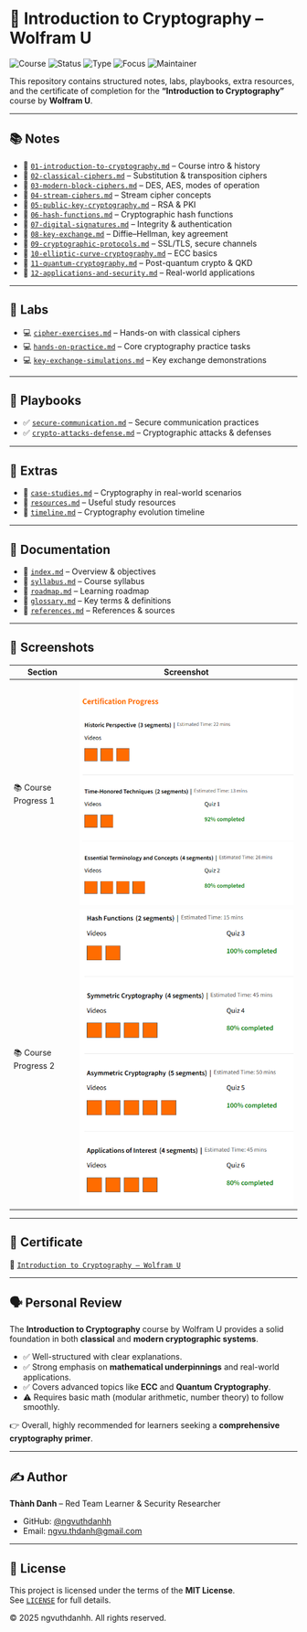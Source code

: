 # 🔐 Introduction to Cryptography – Wolfram U  

![Course](https://img.shields.io/badge/WolframU-Introduction%20to%20Cryptography-darkgreen?style=flat-square&logo=wolfram)
![Status](https://img.shields.io/badge/Status-Completed-brightgreen?style=flat-square&logo=verizon)
![Type](https://img.shields.io/badge/Type-Learning%20Notes-orange?style=flat-square&logo=notion)
![Focus](https://img.shields.io/badge/Focus-Cryptography%20Basics-informational?style=flat-square&logo=lock)
![Maintainer](https://img.shields.io/badge/Maintainer-Thành%20Danh-blueviolet?style=flat-square&logo=github)

This repository contains structured notes, labs, playbooks, extra resources, and the certificate of completion for the **“Introduction to Cryptography”** course by **Wolfram U**.  

---

## 📚 Notes  

- 📝 [`01-introduction-to-cryptography.md`](./notes/01-introduction-to-cryptography.md) – Course intro & history  
- 📝 [`02-classical-ciphers.md`](./notes/02-classical-ciphers.md) – Substitution & transposition ciphers  
- 📝 [`03-modern-block-ciphers.md`](./notes/03-modern-block-ciphers.md) – DES, AES, modes of operation  
- 📝 [`04-stream-ciphers.md`](./notes/04-stream-ciphers.md) – Stream cipher concepts  
- 📝 [`05-public-key-cryptography.md`](./notes/05-public-key-cryptography.md) – RSA & PKI  
- 📝 [`06-hash-functions.md`](./notes/06-hash-functions.md) – Cryptographic hash functions  
- 📝 [`07-digital-signatures.md`](./notes/07-digital-signatures.md) – Integrity & authentication  
- 📝 [`08-key-exchange.md`](./notes/08-key-exchange.md) – Diffie–Hellman, key agreement  
- 📝 [`09-cryptographic-protocols.md`](./notes/09-cryptographic-protocols.md) – SSL/TLS, secure channels  
- 📝 [`10-elliptic-curve-cryptography.md`](./notes/10-elliptic-curve-cryptography.md) – ECC basics  
- 📝 [`11-quantum-cryptography.md`](./notes/11-quantum-cryptography.md) – Post-quantum crypto & QKD  
- 📝 [`12-applications-and-security.md`](./notes/12-applications-and-security.md) – Real-world applications  

---

## 🧪 Labs  

- 💻 [`cipher-exercises.md`](./labs/cipher-exercises.md) – Hands-on with classical ciphers  
- 💻 [`hands-on-practice.md`](./labs/hands-on-practice.md) – Core cryptography practice tasks  
- 💻 [`key-exchange-simulations.md`](./labs/key-exchange-simulations.md) – Key exchange demonstrations  

---

## 📒 Playbooks  

- ✅ [`secure-communication.md`](./playbooks/secure-communication.md) – Secure communication practices  
- ✅ [`crypto-attacks-defense.md`](./playbooks/crypto-attacks-defense.md) – Cryptographic attacks & defenses  

---

## 🔬 Extras  

- 📄 [`case-studies.md`](./extras/case-studies.md) – Cryptography in real-world scenarios  
- 📄 [`resources.md`](./extras/resources.md) – Useful study resources  
- 📄 [`timeline.md`](./extras/timeline.md) – Cryptography evolution timeline  

---

## 📖 Documentation  

- 📘 [`index.md`](./docs/index.md) – Overview & objectives  
- 📘 [`syllabus.md`](./docs/syllabus.md) – Course syllabus  
- 📘 [`roadmap.md`](./docs/roadmap.md) – Learning roadmap  
- 📘 [`glossary.md`](./docs/glossary.md) – Key terms & definitions  
- 📘 [`references.md`](./docs/references.md) – References & sources  

---

## 📸 Screenshots  

| Section                  | Screenshot |
|---------------------------|------------|
| 📚 Course Progress 1      | ![](./screenshots/wolfamu-cert-progress-1png.png) |
| 📚 Course Progress 2      | ![](./screenshots/wolfamu-cert-progress-2png.png) |

---

## 📜 Certificate  

📄 [`Introduction to Cryptography – Wolfram U`](./cert/Introduction%20to%20Crypt%20Wolfarm%20U.pdf)  

---

## 🗣️ Personal Review  

The **Introduction to Cryptography** course by Wolfram U provides a solid foundation in both **classical** and **modern cryptographic systems**.  
- ✅ Well-structured with clear explanations.  
- ✅ Strong emphasis on **mathematical underpinnings** and real-world applications.  
- ✅ Covers advanced topics like **ECC** and **Quantum Cryptography**.  
- ⚠️ Requires basic math (modular arithmetic, number theory) to follow smoothly.  

👉 Overall, highly recommended for learners seeking a **comprehensive cryptography primer**.  

---

## ✍️ Author  

**Thành Danh** – Red Team Learner & Security Researcher  

- GitHub: [@ngvuthdanhh](https://github.com/ngvuthdanhh)  
- Email: ngvu.thdanh@gmail.com  

---

## 📄 License  

This project is licensed under the terms of the **MIT License**.  
See [`LICENSE`](./LICENSE) for full details.  

© 2025 ngvuthdanhh. All rights reserved.  
